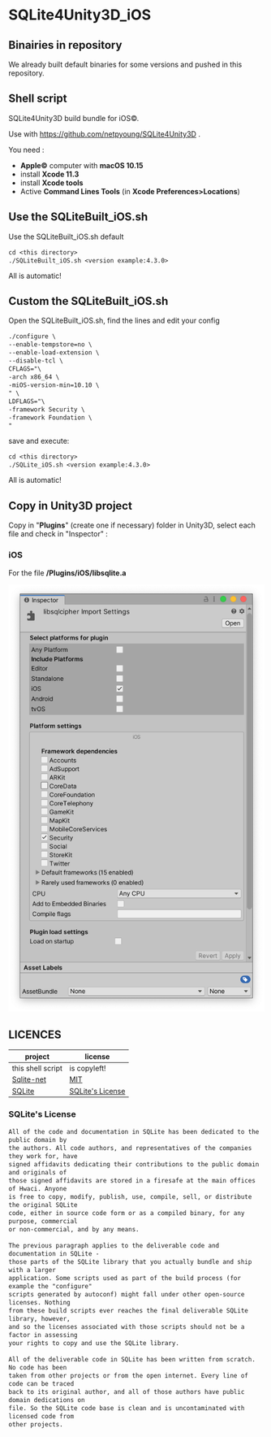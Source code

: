 # SQLite4Unity3D_iOS

## Binairies in repository

We already built default binaries for some versions and pushed in this repository.

## Shell script
SQLite4Unity3D build bundle for iOS©. 

Use with https://github.com/netpyoung/SQLite4Unity3D .

You need :
- **Apple©** computer with **macOS 10.15**
- install **Xcode 11.3**
- install **Xcode tools** 
- Active **Command Lines Tools** (in **Xcode Preferences>Locations**)

## Use the SQLiteBuilt_iOS.sh

Use the SQLiteBuilt_iOS.sh default

```
cd <this directory>
./SQLiteBuilt_iOS.sh <version example:4.3.0>
```
All is automatic!

## Custom the SQLiteBuilt_iOS.sh

Open the SQLiteBuilt_iOS.sh, find the lines and edit your config

```
./configure \
--enable-tempstore=no \
--enable-load-extension \
--disable-tcl \
CFLAGS="\
-arch x86_64 \
-miOS-version-min=10.10 \
" \
LDFLAGS="\
-framework Security \
-framework Foundation \
"
```

save and execute:

```
cd <this directory>
./SQLite_iOS.sh <version example:4.3.0>
```
All is automatic!

## Copy in Unity3D project

Copy in "**Plugins**" (create one if necessary) folder in Unity3D, select each file and check in "Inspector" :

### iOS

For the file **/Plugins/iOS/libsqlite.a**

![IOS](./IOS_Inspector.png)

## LICENCES

| project                                                        | license                                                                      |
|----------------------------------------------------------------|------------------------------------------------------------------------------|
| this shell script                                        | is copyleft!
| [Sqlite-net](https://github.com/praeclarum/sqlite-net)         | [MIT](https://github.com/praeclarum/sqlite-net/blob/master/LICENSE.txt)      |
| [SQLite](sqlite370_banner.gif)                                 | [SQLite's License](https://sqlite.org/copyright.html)                        |

### SQLite's License

``` license
All of the code and documentation in SQLite has been dedicated to the public domain by 
the authors. All code authors, and representatives of the companies they work for, have
signed affidavits dedicating their contributions to the public domain and originals of 
those signed affidavits are stored in a firesafe at the main offices of Hwaci. Anyone 
is free to copy, modify, publish, use, compile, sell, or distribute the original SQLite
code, either in source code form or as a compiled binary, for any purpose, commercial 
or non-commercial, and by any means.

The previous paragraph applies to the deliverable code and documentation in SQLite - 
those parts of the SQLite library that you actually bundle and ship with a larger 
application. Some scripts used as part of the build process (for example the "configure"
scripts generated by autoconf) might fall under other open-source licenses. Nothing 
from these build scripts ever reaches the final deliverable SQLite library, however, 
and so the licenses associated with those scripts should not be a factor in assessing 
your rights to copy and use the SQLite library.

All of the deliverable code in SQLite has been written from scratch. No code has been 
taken from other projects or from the open internet. Every line of code can be traced 
back to its original author, and all of those authors have public domain dedications on 
file. So the SQLite code base is clean and is uncontaminated with licensed code from 
other projects.
```